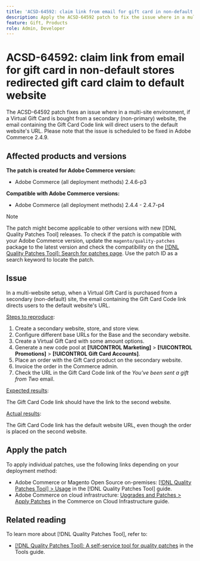 ```yaml
---
title: 'ACSD-64592: claim link from email for gift card in non-default stores redirected gift card claim to default website'
description: Apply the ACSD-64592 patch to fix the issue where in a multi-website setup, when a Virtual Gift Card is purchased from the secondary (non-default) website, the Gift Card Code link in the email has the default website URL.
feature: Gift, Products
role: Admin, Developer
---
```


# ACSD-64592: claim link from email for gift card in non-default stores redirected gift card claim to default website

The ACSD-64592 patch fixes an issue where in a multi-site environment, if a Virtual Gift Card is bought from a secondary (non-primary) website, the email containing the Gift Card Code link will direct users to the default website's URL. Please note that the issue is scheduled to be fixed in Adobe Commerce 2.4.9.

## Affected products and versions

**The patch is created for Adobe Commerce version:**

* Adobe Commerce (all deployment methods) 2.4.6-p3

**Compatible with Adobe Commerce versions:**

* Adobe Commerce (all deployment methods) 2.4.4 - 2.4.7-p4

>[!NOTE]
>
>The patch might become applicable to other versions with new [!DNL Quality Patches Tool] releases. To check if the patch is compatible with your Adobe Commerce version, update the `magento/quality-patches` package to the latest version and check the compatibility on the [[!DNL Quality Patches Tool]: Search for patches page](https://experienceleague.adobe.com/tools/commerce-quality-patches/index.html). Use the patch ID as a search keyword to locate the patch.

## Issue

In a multi-website setup, when a Virtual Gift Card is purchased from a secondary (non-default) site, the email containing the Gift Card Code link directs users to the default website's URL.

<u>Steps to reproduce</u>:

1. Create a secondary website, store, and store view.
1. Configure different base URLs for the Base and the secondary website.
1. Create a Virtual Gift Card with some amount options.
1. Generate a new code pool at **[!UICONTROL Marketing]** > **[!UICONTROL Promotions]** > **[!UICONTROL Gift Card Accounts]**.
1. Place an order with the Gift Card product on the secondary website.
1. Invoice the order in the Commerce admin.
1. Check the URL in the Gift Card Code link of the *You've been sent a gift from Two* email.


<u>Expected results</u>:

The Gift Card Code link should have the link to the second website.

<u>Actual results</u>:

The Gift Card Code link has the default website URL, even though the order is placed on the second website.

## Apply the patch

To apply individual patches, use the following links depending on your deployment method:

* Adobe Commerce or Magento Open Source on-premises: [[!DNL Quality Patches Tool] > Usage](/help/tools/quality-patches-tool/usage.md) in the [!DNL Quality Patches Tool] guide.
* Adobe Commerce on cloud infrastructure: [Upgrades and Patches > Apply Patches](https://experienceleague.adobe.com/docs/commerce-cloud-service/user-guide/develop/upgrade/apply-patches.html) in the Commerce on Cloud Infrastructure guide.

## Related reading

To learn more about [!DNL Quality Patches Tool], refer to:
* [[!DNL Quality Patches Tool]: A self-service tool for quality patches](/help/tools/quality-patches-tool/quality-patches-tool-to-self-serve-quality-patches.md) in the Tools guide.
